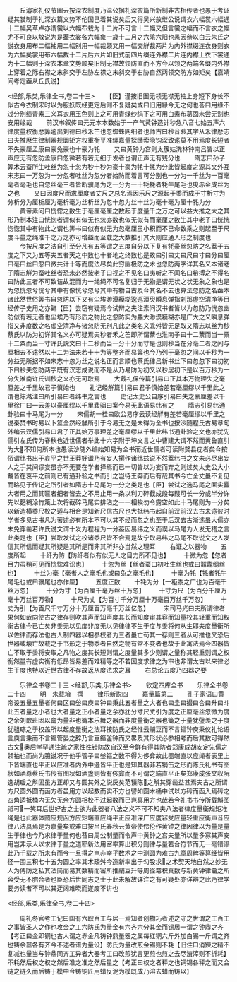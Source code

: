 <!-- { "loadSidebar": true } -->
　　丘濬家礼仪节圗云按深衣制度乃温公据礼深衣篇所新制非古相传者也愚于考证疑其裳制于礼深衣篇文势不伦固己着其说矣后又得吴兴敖继公说谓衣六幅裳六幅通十二幅吴草卢亦谓裳以六幅布栽为十二片不可言十二幅又但言裳之幅而不言衣之幅尤不可良以敖说为是葢衣裳各六幅象一歳十二月之六隂六阳也愚因叅以白云朱氏之説衣身用布二幅袖用二幅别用一幅裁领又用一幅交觧裁两片为内外襟缀连衣身则衣为六幅矣裳用布六幅裁十二片后六片如旧式前四片缀连外襟二片连内襟上衣下裳通为十二幅则于深衣本章文势顺矣旧制无襟故领防直而不方今以领之两端各缀内外襟上穿着之际右襟之末斜交于左胁左襟之末斜交于右胁自然两领交防方如矩矣【嘉靖间考定葢从丘氏说】






<经部,乐类,乐律全书,卷二十三>
　　【臣】谨按旧圗无领无襟无袖上身短下身长不似古今衣制宋时以为服妖既经更定后则不复疑矣或曰旧用縁今无之何也荅曰用缘不过分别缋青素三义耳衣用玉色则上之可用青绿纱绢下之可用白素布葛固未尝无别也安用缘哉
　　前汉书叙传曰元元本本数始于一产气黄钟造计秒急八音七始五声六律度量权衡厯筭逌出刘德曰秒禾芒也忽蜘蛛网细者也师古曰秒音眇其字从禾律厯志曰夫推厯生律制器规圜矩方权重衡平准绳嘉量探赜索隐钩深致逺莫不用焉度长短者不失豪厘孟康曰豪兔豪也十豪为牦
　　又曰黄钟为宫则太簇姑洗林钟南吕皆以正声应无有忽防孟康曰忽微若有若无细于发者也谓正声无有残分也
　　隋志曰孙子筭术云蚕所生吐丝为忽十忽为秒十秒为豪十豪为牦十牦为分此皆起度之源其文外互宋志曰一万忽为一分忽者吐丝为忽分者始防而着言可分别也一分为一千丝为一百毫毫者毫毛也自忽丝毫三者皆断骥尾为之一分为一十牦牦者牦牛尾毛也曵赤金成丝为之也
　　又曰因度尺而求厘度者丈尺之总名焉因乐尺之源起于黍而成于寸析寸为分析分为厘析厘为毫析毫为丝析丝为忽十忽为丝十丝为毫十毫为厘十牦为分
　　黄帝素问曰恍惚之数生于毫厘毫厘之数起于度量千之万之可以益大推之大之其形乃制本注曰恍惚者谓似有似无也忽亦数也似无似有而毫厘之数生其中老子曰恍恍惚惚其中有物此之谓也筭书曰似有似无为忽毫厘虽小积而不已命数乘之则起至于尺度斗量之绳准千之万之亦可增益而至载之大数推引其大则应通人形之制度也
　　今按尺度之法自引至分凡有五等谓之五度自分以下复有牦豪丝忽防之名葢于五度之下又为五等夫五者天之中数也十者地之终数也是故曰引曰丈曰尺曰寸曰分曰厘曰毫曰丝曰忽曰微共计十等而度法尽矣此穷幽极防之术也忽防两字详其名义本诸老子隋志觧为蚕吐丝者恐未必然按老子曰视之不见名曰夷听之不闻名曰希搏之不得名曰防此三者不可致诘故混而为一绳绳不可名复归于无物是谓无状之状无象之象也是为忽恍忽兮恍兮其中有像恍兮忽兮其中有物自古及今其名不去也算法忽防之名葢本诸此然世俗筭书自忽防以下又有尘埃渺漠糢糊逡巡湏臾瞬息弹指刹那虚空清净等目经传子史用之亦鲜【臣】尝窃有疑焉今试辨之夫注素问汉书者皆以为忽防乃恍忽幽防似有若无者也尘埃乃有形质之物比之忽防实为麤大渺漠糢糊亦是广大之义瞬息弹指又非度数之名虚空清净与诸忽防无别凡此之类名义乖舛皆无足取又隋志以丝为秒蔡氏以防为初详其名义亦可疑焉夫秒者禾之芒即所谓蔈也淮南子曰十二蔈而当一粟十二粟而当一寸许氏説文曰十二秒而当一分十分而寸是也则秒当在分毫二者之间与厘相去不逺然以十二为法未若十十为等整齐而易筭也今乃列于毫忽之间以千秒为一分益无所据不如宋志十忽为丝之说名正而言顺也蔡氏律吕新书丝下曰忽忽下曰初初下曰秒夫忽防两字既有汉志成说而不是从乃易防为初又以秒居初下是以百万秒为一分失淮南许氏训秒之义亦无可取焉
　　大戴礼保传篇引易曰正其本万物理失之毫厘差之千里故君子慎始也
　　礼记经觧篇引易曰君子慎始差若毫厘缪以千里此之谓也陈澔注曰所引易曰者纬书之言也
　　史记太史公自序引易曰失之豪厘差以千里徐广曰一云差以豪厘缪以千里裴骃曰案今易无此语易纬有之
　　隋志引易纬通卦验曰十马尾为一分
　　宋儒胡一桂曰欧公易序云读经觧有差若毫厘缪以千里之说秦焚书时易以卜筮全然经觧所引于今易无之是未得为全书也按沙随程氏古易章句外编云汉儒引易曰君子正其始万事理差之毫厘缪以千里此纬书通卦验之文也亦犹先儒引左氏传为春秋也近世儒者举此十六字附于坤文言之中曹建大谓不然而黄鲁直引为大不知何所本也愚读沙随外编始知易为全书而近世儒者可读附赘县疣者矣今按俗谓纬书出于哀平之世王莽好谶乃有妄人撰作诸纬兹说不然葢纬书之文未必尽出妄人之手其间谬妄虽亦不无要在学者择焉而已一切皆以为妄而弃之则过矣太史公大小戴皆在哀平之前则已有通卦验之书而引之岂待王莽而后有哉其书今亡全丈虽不复见而略见于传记之所引者如隋志十马尾为一分之类是也【臣】尝试之选马尾之圎实麤大者用之而其匾者细者皆去之不用止用一条以利刀碎截成段每叚可长一分或半分许先以麪糊涂竹篾上次将截碎马尾实排沾之一一相挨勿令露空如此十马尾则为一分矣以新造横黍尺校之适与相合是知新尺信古尺也大抵纬书起自前汉前汉去古未逺彼时学者多见古书凡为著述必有所本不可以其不经而忽之也至于后汉去古渐逺虽大儒亦未免穿凿若许氏说文谓十发为程程为一分葢因易纬之义而误以马尾为人发无稽之言此类是也【臣】尝取发试之校诸黍尺皆不合焉是故宁取易纬之马尾不取说文之人发信其所信而疑其所疑是其所是而非其所非亦当然之理耳
　　右证之以器物
　　五度所起
　　十纤为防【防纤者似有似无人之目力所不见也】
　　十微为忽【忽者目力虽稍可见而恍惚难识也】
　　十忽为丝【丝者蚕口初吐生丝也或曰鼅鼄纲丝也】
　　十丝为毫【毫者人之毫毛也或曰兔之毫毛也】
　　十毫为牦【牦者牦牛尾毛也或曰骥尾也亦作厘】
　　五度正数
　　十牦为分【一秬黍之广也为百毫千丝万忽】
　　十分为寸【为百厘千毫万丝十万忽】
　　十寸为尺【为百分千厘万毫十万丝百万物】
　　十尺为丈【为百寸千分万厘十万毫百万丝千万忽】
　　十丈为引【为百尺千寸万分十万厘百万毫千万丝亿忽】
　　宋司马光曰夫所谓律者果何如哉向使古之律存则吹其声而知声度其长而知度审其容而知量校其轻重而知权衡古律今已亡矣非黍无以见度非度无以见律律不生于度与黍将何从生耶夫度量衡所以佐律而存法也古人制四器以相参校者为三者虽亡苟其一存则三者从可推也又恐后世器或壊亡故载之于书形之于物黍者自然之物有常不变者也故于此寓法焉今四器皆亡不取于黍将安取之凡物之度其长短则谓之度量其多少则谓之量称其轻重则谓之权衡然量有虚实衡有低昂皆易差而难精等之不若因度求律之为审也非谓太古以来律必生于度也特以近世古律不存故返从度法求之耳
　　右总论五度乃四器之要






　　乐律全书卷二十三
<经部,乐类,乐律全书>
　　钦定四库全书
　　乐律全书卷二十四
　　明　朱载堉　撰
　　律乐新説四
　　嘉量篇第二
　　孔子家语曰黄帝设五量五量者何曰区曰釡曰庾曰钟曰秉此五者量之大者也曰圭曰撮曰合曰升曰斗此五者量之小者也大者量之正小者量之余亦犹分寸尺丈引为度之正厘毫丝忽微为度之余刘歆班固以龠为量非也籥本乐舞之器而非度量衡之器也籥之于量犹璧羡之于度犹驵琮之于权盖所以起度量衡之法耳按防氏之经惟云鬴豆而不言鏂钟庾秉仪礼论语言庾言秉而不言鏂管晏之辞乃言豆鏂釜钟而又畧及其形状必参相考而后其数可得然古文奥后学罕通注疏之家徃徃错防故自汉至今鲜有得其防者郑康成胡安定先儒之领袖也而尚为臆说况于他乎管子曰釡鏂之数不得为侈弇故此噐端直以应绳者表里上下皆端直也平正以应准者内外中邉皆平正也是知其器非若锅缶之形而陈氏礼书有图状如酒尊蔡氏书传有图状如酒盏则皆有侈弇而不可谓之端直平正矣郑康成张文収阮逸胡瑗之斛固虽方正却又与圆其外之説戾矣范镇陈之斛其穿凿益甚焉夫古之所谓方尺圆外圆而函方者虽用方以起数而实不方也譬如圆木桶中试以方砖而函入焉砖之四角适抵桶内无欠无余方圆相校不过起数而已岂真用方也哉若今礼书书传所载斛图祗可一笑耳后世好古之士欲为此器者八法之义不可不知夫八法者律度量衡规矩准绳是也此器体圆应规函方应矩端直应绳平正应准深广应度容受应量轻重应衡声音应律八法具焉是为嘉量矣或难曰按吕氏春秋云黄帝使伶伦作黄钟之律因律以为量是量生于律也今乃求律于量何也荅曰周公制量而令声中黄钟之宫夫量所以量多寡其声安用岂非示人以求律于量之道耶新法用宻率算出积分则律与量若合符节而无一毫错谬此乃千载之所未有而今一旦得之岂非幸乎数术之中测圆为难古九章周髀等算经皆用径一围三积七十五为圆之率其术疎舛今造新率出于勾股求之术契天地自然之妙无人为傅防之私其法简而易其数精而宻所推鬴豆升等周径羃积真数与新黄钟律龠之所容受无不脗合者也臣恐后世同志之士于此未解故详注之有可疑处亦详辨之此乃律学要务读者不可以其迂阔难晓而遂废不讲也





<经部,乐类,乐律全书,卷二十四>









　　周礼冬官考工记曰国有六职百工与居一焉知者创物巧者述之守之世谓之工百工之事皆圣人之作也攻金之工六防氏为量金有六齐六分其金而锡居一谓之钟鼎之齐【考正曰金即铜也古人谓之赤金凡铸钟鼎量器之属每红铜六斤外加白锡一斤谓之齐也铸余噐各有齐今不述者谱为量设】防氏为量改煎金锡则不耗【旧注曰消錬之精不复减也量当与钟鼎同齐工异者大器考工曰改煎犹言更煎也煎之去尽渣滓则不折耗】不耗然后权之权之然后准之准之然后量之【考正曰权之者秤之也铜锡各秤之而又合链之链久而后铸于模中今铸铜匠用蜡反泥为模既成乃溶去蜡而铸以】

